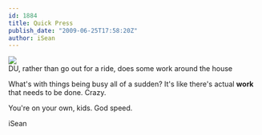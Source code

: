 ```yaml
---
id: 1884
title: Quick Press
publish_date: "2009-06-25T17:58:20Z"
author: iSean
---
```

![](http://www.flagstafffrenzy.org/wp-content/uploads/2009/06/baileymow-194x300.jpg)  
DU, rather than go out for a ride, does some work around the house

What's with things being busy all of a sudden? It's like there's actual **work** that needs to be done. Crazy.

You're on your own, kids. God speed.

iSean
